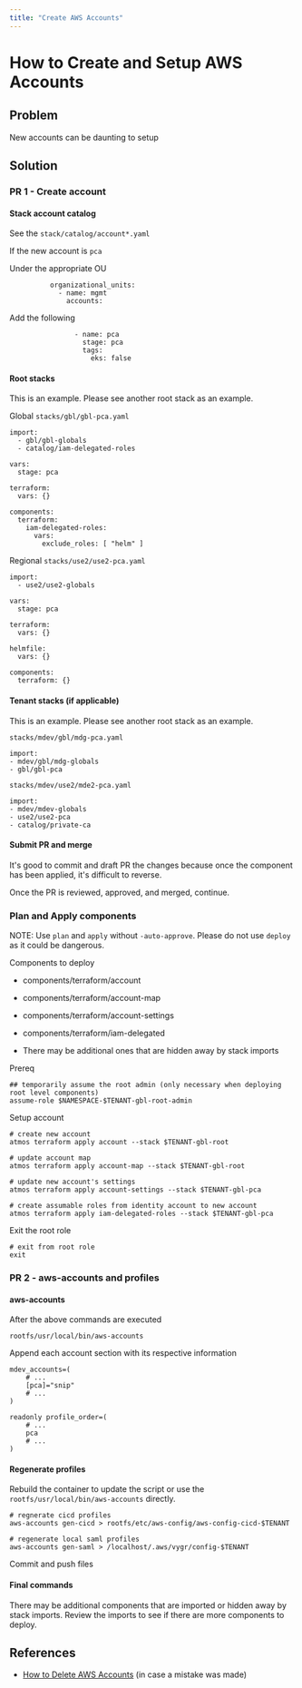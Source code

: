 ```yaml
---
title: "Create AWS Accounts"
---
```


# How to Create and Setup AWS Accounts

## Problem

New accounts can be daunting to setup

## Solution

### PR 1 - Create account

#### Stack account catalog

See the `stack/catalog/account*.yaml`

If the new account is `pca`

Under the appropriate OU

```
          organizational_units:
            - name: mgmt
              accounts:
```

Add the following

```
                - name: pca
                  stage: pca
                  tags:
                    eks: false
```

#### Root stacks

This is an example. Please see another root stack as an example.

Global `stacks/gbl/gbl-pca.yaml`

```
import:
  - gbl/gbl-globals
  - catalog/iam-delegated-roles

vars:
  stage: pca

terraform:
  vars: {}

components:
  terraform:
    iam-delegated-roles:
      vars:
        exclude_roles: [ "helm" ]
```

Regional `stacks/use2/use2-pca.yaml`

```
import:
  - use2/use2-globals

vars:
  stage: pca

terraform:
  vars: {}

helmfile:
  vars: {}

components:
  terraform: {}
```

#### Tenant stacks (if applicable)

This is an example. Please see another root stack as an example.

`stacks/mdev/gbl/mdg-pca.yaml`

```
import:
- mdev/gbl/mdg-globals
- gbl/gbl-pca
```

`stacks/mdev/use2/mde2-pca.yaml`

```
import:
- mdev/mdev-globals
- use2/use2-pca
- catalog/private-ca
```

#### Submit PR and merge

It's good to commit and draft PR the changes because once the component has been applied, it's difficult to reverse.

Once the PR is reviewed, approved, and merged, continue.

### Plan and Apply components

NOTE: Use `plan` and `apply` without `-auto-approve`. Please do not use `deploy` as it could be dangerous.

Components to deploy

- components/terraform/account

- components/terraform/account-map

- components/terraform/account-settings

- components/terraform/iam-delegated

- There may be additional ones that are hidden away by stack imports

Prereq

```
## temporarily assume the root admin (only necessary when deploying root level components)
assume-role $NAMESPACE-$TENANT-gbl-root-admin
```

Setup account

```
# create new account
atmos terraform apply account --stack $TENANT-gbl-root

# update account map
atmos terraform apply account-map --stack $TENANT-gbl-root

# update new account's settings
atmos terraform apply account-settings --stack $TENANT-gbl-pca

# create assumable roles from identity account to new account
atmos terraform apply iam-delegated-roles --stack $TENANT-gbl-pca
```

Exit the root role

```
# exit from root role
exit
```

### PR 2 - aws-accounts and profiles

#### aws-accounts

After the above commands are executed

`rootfs/usr/local/bin/aws-accounts`

Append each account section with its respective information

```
mdev_accounts=(
	# ...
	[pca]="snip"
	# ...
)
```

```
readonly profile_order=(
	# ...
	pca
	# ...
)
```

#### Regenerate profiles

Rebuild the container to update the script or use the `rootfs/usr/local/bin/aws-accounts` directly.

```
# regnerate cicd profiles
aws-accounts gen-cicd > rootfs/etc/aws-config/aws-config-cicd-$TENANT

# regenerate local saml profiles
aws-accounts gen-saml > /localhost/.aws/vygr/config-$TENANT
```

Commit and push files

#### Final commands

There may be additional components that are imported or hidden away by stack imports. Review the imports to see if there
are more components to deploy.

## References

- [How to Delete AWS Accounts](/learn/accounts/tutorials/how-to-delete-aws-accounts) (in case a
  mistake was made)
